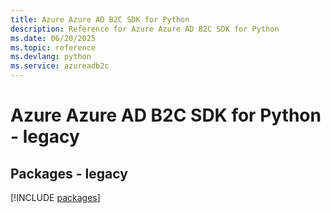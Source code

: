 ```yaml
---
title: Azure Azure AD B2C SDK for Python
description: Reference for Azure Azure AD B2C SDK for Python
ms.date: 06/20/2025
ms.topic: reference
ms.devlang: python
ms.service: azureadb2c
---
```

# Azure Azure AD B2C SDK for Python - legacy
## Packages - legacy
[!INCLUDE [packages](azure-ad-b2c-index.md)]